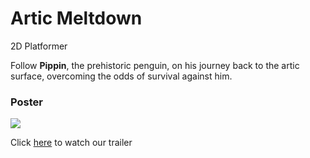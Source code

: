 <h1>Artic Meltdown</h1> 
<p>2D Platformer</p>
<p>Follow <strong>Pippin</strong>, the prehistoric penguin, on his journey back to the artic surface, overcoming the odds of survival against him.</p>          
<h3 class="header">Poster</h3>
<img id="poster" src="https://github.com/LEESY02/ArcticMeltdown/assets/107560823/28e07acc-e315-486c-9118-c7e84bfcc9c9">
<br>
<p>Click <a href="https://drive.google.com/file/d/1VuoiV9U26xbcJsAz3G-JJJTfVJaiXJs-/view?usp=drive_link">here</a> to watch our trailer</p>
